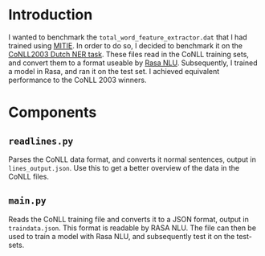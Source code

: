 # Introduction
I wanted to benchmark the `total_word_feature_extractor.dat` that I had trained using [MITIE](https://github.com/mit-nlp/MITIE). In order to do so, I decided to benchmark it on the [CoNLL2003 Dutch NER task](http://www.cnts.ua.ac.be/conll2003/ner/). These files read in the CoNLL training sets, and convert them to a format useable by [Rasa NLU](https://github.com/RasaHQ/rasa_nlu). Subsequently, I trained a model in Rasa, and ran it on the test set. I achieved equivalent performance to the CoNLL 2003 winners.

# Components
## `readlines.py`
Parses the CoNLL data format, and converts it normal sentences, output in `lines_output.json`. Use this to get a better overview of the data in the CoNLL files.
## `main.py`
Reads the CoNLL training file and converts it to a JSON format, output in `traindata.json`. This format is readable by RASA NLU. The file can then be used to train a model with Rasa NLU, and subsequently test it on the test-sets. 